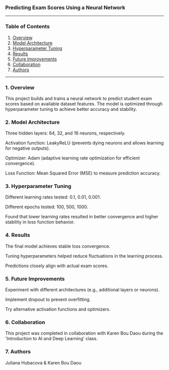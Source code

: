 ### Predicting Exam Scores Using a Neural Network

---

### **Table of Contents**
1. [Overview](#overview)
2. [Model Architecture](#model-architecture)
3. [Hyperparameter Tuning](#hyperparameter-tuning)
4. [Results](#results)
5. [Future Improvements](#future-improvements)
6. [Collaboration](#collaboration)
7. [Authors](#authors)

---

### **1. Overview**

This project builds and trains a neural network to predict student exam scores based on available dataset features. The model is optimized through hyperparameter tuning to achieve better accuracy and stability.

### **2. Model Architecture**

Three hidden layers: 64, 32, and 16 neurons, respectively.

Activation function: LeakyReLU (prevents dying neurons and allows learning for negative outputs).

Optimizer: Adam (adaptive learning rate optimization for efficient convergence).

Loss Function: Mean Squared Error (MSE) to measure prediction accuracy.

### **3. Hyperparameter Tuning**

Different learning rates tested: 0.1, 0.01, 0.001.

Different epochs tested: 100, 500, 1000.

Found that lower learning rates resulted in better convergence and higher stability in loss function behavior.

### **4. Results**

The final model achieves stable loss convergence.

Tuning hyperparameters helped reduce fluctuations in the learning process.

Predictions closely align with actual exam scores.

### **5. Future Improvements**

Experiment with different architectures (e.g., additional layers or neurons).

Implement dropout to prevent overfitting.

Try alternative activation functions and optimizers.

### **6. Collaboration**

This project was completed in collaboration with Karen Bou Daou during the 'Introduction to AI and Deep Learning' class.

### **7. Authors**

Juliana Hubacova & Karen Bou Daou
